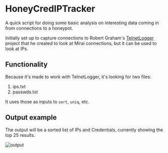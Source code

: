 # HoneyCredIPTracker

A quick script for doing some basic analysis on interesting data coming in from connections to a honeypot.

Initially set up to capture connections to Robert Graham's [TelnetLogger](https://github.com/robertdavidgraham/telnetlogger) project that he created to look at Mirai connections, but it can be used to look at IPs.

## Functionality

Because it's made to work with TelnetLogger, it's looking for two files:

1. ips.txt
2. passwds.txt

It uses those as inputs to <code>sort</code>, <code>uniq</code>, etc. 

## Output example

The output will be a sorted list of IPs and Credentials, currently showing the top 25 results.

![output](http://share.danielmiessler.com/kZgz/3Cv3sIsd+)


